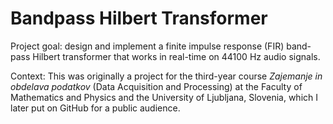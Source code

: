 # Bandpass Hilbert Transformer

Project goal: design and implement a finite impulse response (FIR) band-pass Hilbert transformer that works in real-time on 44100 Hz audio signals.

Context: This was originally a project for the third-year course *Zajemanje in obdelava podatkov* (Data Acquisition and Processing) at the Faculty of Mathematics and Physics and the University of Ljubljana, Slovenia, which I later put on GitHub for a public audience.
